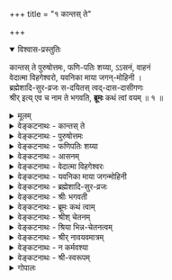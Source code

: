 +++
title = "१ कान्तस् ते"

+++

<details open><summary>विश्वास-प्रस्तुतिः</summary>

कान्तस् ते पुरुषोत्तमः, फणि-पतिः शय्या, ऽऽसनं, वाहनं  
वेदात्मा विहगेश्वरो, यवनिका माया जगन्-मोहिनी ।  
ब्रह्मेशादि-सुर-व्रजः स-दयितस् त्वद्-दास-दासीगणः  
श्रीर् इत्य् एव च नाम ते भगवति, **ब्रूमः** कथं त्वां वयम् ॥ १ ॥
</details>

<details><summary>मूलम्</summary>

कान्तस्ते पुरुषोत्तमः फणिपतिः शय्याऽऽसनं वाहनं वेदात्मा विहगेश्वरो यवनिका माया जगन्मोहिनी ।  
ब्रह्मेशादिसुरव्रजः सदयितस्त्वद्दासदासीगणः श्रीरित्येव च नाम ते भगवति ब्रूमः कथं त्वां वयम् ॥ १ ॥
</details>

<details><summary>वेङ्कटनाथः - कान्तस् ते</summary>
कान्तस्त्-अ
**कान्तस्त** इति । कान्तः - प्रियः, अनुरूपपतिरित्यर्थः ।  
ते - सर्वमङ्गलास्पदत्वेन प्रमाणसिद्धायाः ।  
एतत्-पद-द्वयाभिप्रेतं व्यञ्जितं गद्ये  
“देव-देव-दिव्य-महिषीम् (शरणागतिगद्ये)” इति ।  

</details>

<details><summary>वेङ्कटनाथः - पुरुषोत्तमः</summary>

“द्वाविमौ पुरुषौ लोके (गीता १५.१६)” इत्यादिभिस्  
स्वेनैव निरुक्तेन परत्व-व्यञ्जकेन समाख्या-विशेषेण लक्ष्मी-कान्तं विशिनष्टि - **पुरुषोत्तम** इति ।  
अत्र पञ्चम्य्-आदि-विभक्ति-त्रयेऽपि समासश् शब्द-वित्-सम्मतः ।  
अनेन हिरण्यगर्भादीनाम् अपि भगवद्-अपेक्षया ऽधमत्व-व्यञ्जनात्  
तत्-पत्नीभ्यः पुरुषोत्तम-पत्न्या उत्तमत्वं सूचितम् ।  
अवतारेऽपि ह्यसौ “नारीणामुत्तमा (रामायणे बाल. १.२७)” इत्युच्यते ।  
एवम् अस्याः पति-संबन्धेन प्रकर्ष उक्तः ।
</details>

<details><summary>वेङ्कटनाथः - फणिपतिः शय्या</summary>

अथ पत्युर् इव विभूति-संबन्धेनापि प्रकर्षं वदन्  
नित्य-सूरि-परिवृढानाम् अपि एतद्-उपकरणत्वम् उदाहरति – **फणिपतिः शय्येति** ।  
अत्र फणिपति-शब्देन सुरभिसुकुमार-शीतल-विशालोन्नतत्वादि-रूपाः पर्यङ्कगुणा व्यज्यन्ते ।  
तत्-प्रभावश् च,  

> “कल्पान्ते यस्य वक्त्रेभ्यो  
> विषानल-शिखोज्ज्वलः ।  
> सङ्कर्षणात्मको रुद्रो  
> **निष्क्रम्यात्ति** जगत्-त्रयम् ॥  
> स **बिभ्रच्**-छेखरी-भूतम्  
> अ-शेषं क्षिति-मण्डलम् ।  
> **आस्ते** पाताल-मूल-स्थः  
> शेषो ऽशेष-**सुरार्चितः** ॥  
> तस्य वीर्यं प्रभावं च  
> स्वरूपं रूपम् एव च ।  
> **न** हि **वर्णयितुं** शक्यं  
> **ज्ञातुं** वा त्रिदशैर् अपि ॥  
> (वि. पु. २.५.१९-२१) 

इत्यादिषु प्रसिद्धः ।  
स्तोत्रे च “तया सहासीनमनन्तभोगिनि (३९)” इत्यादौ ।  
</details>

<details><summary>वेङ्कटनाथः - आसनम्</summary>

**आसन**-शब्द इह काकाक्षि-न्यायाद् उभयतो योज्यः ।  
उक्तं ह्य् आद्ये पुराणे तन्-नाम-सहस्रे,  

> “भोगप्रिया भोगवती  
> भोगीन्द्र-शयनासना  
> (लक्ष्मीसहस्रनामस्तोत्रे १२० श्लो.)” 

इति, 

> “अजिता कर्षणी नीतिर्  
> गरुडा गरुडासना  
> (लक्ष्मीसहस्रनामस्तोत्रे १०० श्लो.)” 

इति च ।
</details>

<details><summary>वेङ्कटनाथः - वेदात्मा विहगेश्वरः</summary>

> “वहेयं यज्ञं प्रविशेयं वेदान्” 

इति सौपर्ण-श्रुति- (ऋग्वेदखिल-सौपर्णाध्याये ३०.१०) -विवक्षितं वेदाभिमानि-देवताधिष्ठातृत्वम् अभिप्रेत्याह - **वेदात्मा विहगेश्वर** इति ।  
वेदाधिष्ठातृतया वेदानाम् आत्मा;  
यद् वा, तद्-विशिष्टत्वेन तत्-समानाधिकरणतया वेद आत्मा यस्येति विग्रहः ।  
“सुपर्णोऽसि गरुत्मान् (तैत्तिरीयसंहिता ४-१-४२)” इत्यादिष्व् अप्य् अस्य वेदात्मत्वं ग्राह्यम् ।  
एवं सर्व-वेदाभिमानितया सर्वज्ञत्वम् अप्य् अस्य सूच्यते ।  
बलादि-गुण-जातम् अपि अमृता(प)हरणादिषु प्रसिद्धम् ।  

यद्यपि विहगेश्वर-शब्दः  

> “सत्यः सुपर्णो गरुडस्  
तार्क्ष्यस् तु विहगेश्वरः”  

इति श्रीसात्त्वतादिषु प्राणादि-पञ्चकाधिपतित्वेनावस्थितस्य गरुडस्य  
व्यूह-विशेषम् अभिधत्ते,  
तथाप्यत्र विशेषकाभावाद् गरुत्मन्-मात्र-विषयः ।  

**फणिपतिविहगेश्वरयोर्** उपादानम् इह  
मिथो विरुद्ध-जातीयैर् अप्य् अविरोधेन युगपत् सेव्यत्वं सूचयति ।  
कैमुत्याद् अन्येषां नित्यानां मुक्तानाम् अप्य् एतत्-परिजन-परिच्छद-भावेनावस्थानं ख्याप्यते,  
तेषाम् अप्य् एतद्-आज्ञा-करत्वम् उक्तं  
श्रीवकुण्ठगद्ये “शेष-शेषाशनादि-सर्व-परिजनम्” इत्यादिना ।  
एवं सर्वस्या अपि _नित्य-विभूतेस्_ तच्छेषत्वं तात्पर्यतः प्रदर्शितम् ।
</details>

<details><summary>वेङ्कटनाथः - यवनिका माया जगन्मोहिनी</summary>

अथ _लीलाविभूतौ_ अचिद्-अंशस्य प्रथमं तच्-छेषताम् आह  
**यवनिका माया जगन्मोहिनी**ति ।  
अत्र यवनिका-शब्दाभिप्रेतं  
गद्ये “भगवत्--स्व-रूप-तिरोधान-करीम् (शरणागतिगद्ये)” इति विवृतम् ।  

एतद्-ग्रन्थ-द्वय-तात्पर्येण दिव्य-दम्-पत्योर्  
अनाश्रितापेक्षया त्रिगुण-तिरस्-करण्या तिरोधेयत्वं फलितम् ।  

माया-शब्दोऽयम्  
“मायां तु प्रकृतिं विद्यात् (श्वेताश्वतरोपनिषत् ४-१०)”  
इति प्रकृति-विषयतया श्वेताश्वतरैर् अधीतः ।  
स च विचित्र-सृष्ट्य्-उपकरणतया प्रकृतेर् आश्चर्यमयत्वं व्यञ्जयति ।  
जगन्-मोहिनीत्यनेन  
जीव-परमात्मादिषु विपरीत-धी-हेतुत्वं  
शब्दादि-गुण-परिणति-शबलित--स्व-विषय-भोग्यता-बुद्धि-जनकत्वं च विवक्षितम् ।
</details>

<details><summary>वेङ्कटनाथः - ब्रह्मेशादि-सुर-व्रजः</summary>

ईदृश-प्रकृति-मोहितानां कर्म-वश्यानां संर्वेषाम् अपि  
विष्णु-पत्नी-शेषत्वम्  
उत्कृष्ट-मुखेन कैमुत्य-न्यायाद् उपलक्षयति –  
**ब्रह्मेशादि-सुर-व्रजः सदयितस् त्वद्-दास-दासी-गण** इति । 

प्रकर्ष-निदर्शनाद् ईश्वरत्व-शङ्कास्पदयोः  

> “एतौ द्वौ विबुधश्रेष्ठौ (भार. शान्ति. ३५०-१०)” 

इत्य्-आद्य्-उक्तयोर् ब्रह्मेशयोर् अप्य्  
अग्नीन्द्रादिभिर् ऐक-राश्य-सूचनाय **व्रज-गण**-शब्दौ ।  
**सदयित** इत्य् उपादाने ऽप्य् औचित्यात्  
दासी-शब्दस् तत्-पत्न्य्-अंशे ऽन्वेतव्यः ।
</details>

<details><summary>वेङ्कटनाथः - श्रीः भगवती</summary>

उक्तार्थे श्रुत्य्-आदीनि प्रमाणानि तिष्ठन्तु,  
असाधारण-समाख्यैवालम् इति ख्यापयति -  
**श्रीर् इत्येव च नाम त** इति ।  

> “श्रयन्तीं श्रीयमाणां च  
> शृण्वतीं शृणतीम् अपि  
> (अहिर्बुधन्यसंहिता २१.८)” 

> “शृणाति निखिलं दोषं  
> शॄणाति च गुणैर् जगत् ।  
> श्रीयते चाखिलैर् नित्यं  
> श्रयते च परं पदम् ॥  
> (अहि. सं. ५१.६२)” 

इत्य्-आदि-निरुक्तिर् इहाभिप्रेता । 

> “निस्-सङ्कल्पा निराश्रया (लक्ष्मीसहस्रनामस्तोत्रे १८ श्लो.)”  

इति नाम तु  

> “श्रयते च परं पदम्”  

इत्य्-आद्य्-अ-विरोधेन नेयम्  

> “अकलङ्का ऽमृताधारा (लक्ष्मीसहस्रनामस्तोत्रे १७ श्लो.)”  

इति पूर्वोक्तानुसाराच् च ।  

अ-मृतो हि परमात्मा,  
तद्-आधारा चेयम् ।  

अत एव हि सोऽपि श्री-निवासः,  
श्रीधर इति च समाख्यायते ।  
उक्तं च श्री-सात्त्वते - 

> “यतोऽहम् आश्रयश् चास्या  
> मूर्तिर् मम तदात्मिका” 

इति ।  

यन्-निवेशात् सर्वत्र प्राशस्त्य-धीः,  
सैव हि ते समाख्येत्य् एव-काराभिप्रायः ।  

निर्दोष-मङ्गल-गुणाकरत्व-ज्ञापनाय **भगवतीत्य्** उक्तिः ।  
</details>


<details><summary>वेङ्कटनाथः - ब्रूमः कथं त्वाम्</summary>

ईदृशातिशय-शालिन्याः श्रियो यथावत् स्तोतुम् अशक्यतामाह - **ब्रूमः कथं त्वाम्** इति ॥  
**त्वाम्** - उक्त-प्रक्रियया  
विष्णु-पत्नीत्वेन, तद्-इतर-सर्व-शेषित्वेन, तद्-उचित-नाम-धेयादि-योगेन च प्रसिद्धाम्  

> “न ते वर्णयितुं शक्ता  
> गुणान् जिह्वाऽपि वेधसः  
> (वि. पु. १.९.१३३)”

इति चतुर्-मुखेनापि स्तोतुम् अशक्यतयोक्तां चेति भावः ।  

**वयं** - परिमित-ज्ञान-शक्तयः । 

> “ब्रह्माद्यास्सकला देवा मुनयश्च तपोधनाः ।  
> त्वां स्तोतुमपि नेशानास्त्वत्प्रसादलवं विना ॥”

इति वचनानुसारेण  
ब्रह्मादीनां स्वस्य चात्राविशेष-व्यञ्जनाय बहुवचनम् । 

**कथं ब्रूमः** – कार्त्स्न्येन त्वद्वर्णनमशक्यं, परिच्छिद्य वर्णनं त्वनुचितमिति भावः ।
</details>

<details><summary>वेङ्कटनाथः - श्रीश् चेतनम्</summary>

ये पुनराहुः - 

> श्रीर् नाम भगवतः सर्व-कर्तुर् अधिष्ठेया प्रकृतिर् 

इति, ये च 

> तस्य सत्ताऽहन्ता-प्रभा-शक्ति-विद्येच्छा-भोक्तृतादि-रूपेयम्,  
> शास्त्रेषु तथा-तथा व्यपदेश-दर्शनाद् 

इत्य् आहुः;  
तेषां तत्र-तत्रैव शास्त्रे निर्बाधेन चेतनत्व-व्यपदेशेन निरासः ।  

अत्राप्य् अयम् अर्थः -  
**ते** त्वाम् इति युष्मच्छब्देन,  
संबोधनेन च श्रियश् चेतनत्वम् उपस्थापयता सूचितः । 

सत्तादि-शब्दास् त्व् अस्यां भगवद्-अन्तर्-अङ्ग-विशेषणत्वाद्य्-अभिप्रायाः ।  
प्रकृतेर् अन्यत्वं तु  
ते यवनिकेत्य्-अनेनापि दर्शितम् ।  

न चास्याः प्रकृति-शब्दोपात्तता-मात्रेण त्रिगुण-द्रव्य-तादात्म्यम्,  

> “वासुदेवः परा प्रकृतिः (पाञ्चरात्राधिकरण-भाष्ये)”,  

> “प्रकृतिश् च प्रतिज्ञा-दृष्टान्तानुपरोधात् (ब्र. सू. १.४.२३)” 

इत्य्-उक्ते  
भगवत्य् अपि प्रसङ्गात् । 

> “जगद्-उत्पादिका शक्तिस्  
> तव प्रकृतिर् इष्यते ।  
> सैव नाम-सहस्रैस् तु  
> लक्ष्मीः श्रीर् इति **कीर्त्यते** ॥”, 

> “मूल-प्रकृतिर् ईशानी (लक्ष्मीसहस्रनामस्तोत्रे ६६ श्लो.)”, 

> “प्रकृतेः पुरुषाच् चान्यस्  
> तृतीयो नैव विद्यते” 

इत्य्-आदीनि ब्रह्म-वचनान्य् अपि  
लक्ष्मी-नारायणयोः प्रकृति-पुरुष-रूप--विभक्त-विभूति-विशेषाभि(मानित्वाभि)प्रायाणि । 

रहस्याम्नाये तु  
प्रकृतौ लक्ष्म्यां च विद्या-शब्दः प्रयुक्त  
इत्य् एतावताऽपि न तयोस् स्वरूपैक्यम् ।  
तत्र हि  
सत्त्वोन्मेष-मुखेन विद्या-हेतुतया प्रकृतौ विद्याशब्दः,  
लक्ष्म्यां तु विद्या-प्रवर्तकत्वाद्  
इति विशेषः । 
</details>

<details><summary>वेङ्कटनाथः - श्रिया भिन्न-चेतनत्वम्</summary>

ये तु 

> सत्तादि-विशिष्टो भगवान् एव श्रीर् 

इति वा,  

> श्री(स्त्री)-रूप-नित्य-विग्रहान्तर-विशिष्टः स एवेयम् 

इति वा, 

> दैत्य-मोहन-भूमिका-परिग्रह-न्यायेन  
> स्वयम् एव भोगार्थं परिगृहीत-कादाचित्क-कान्ता-विग्रहः  
> स एव श्रीर् 

इति वा वदन्ति;  
तेऽपि तद्-विषय-निर्बाध-नित्य-भिन्न-चेतनत्व-व्यपदेशकैस् तैस् तैरेव शास्त्रैः निराकृताः ।  

> “ह्रीश्च ते लक्ष्मीश्च पत्न्यौ (उत्तरनारायणानुवाके)”  

इति श्रुतिश् च  
पत्युः पत्न्याश् च स्वरूप-भेदं स्वरसतो दर्शयति ।  
न चात्रानन्यथा-सिद्धं बाधकम् अस्ति ।  
इदम् अप्य् अत्र "कान्तस् ते" इति व्यधिकरण-निर्देशेन व्यञ्जितम् ।
</details>
 
<details><summary>वेङ्कटनाथः - श्रीर् नावयवमात्रम्</summary>

ये च मन्यन्ते -

> भगवत एव स्वरूपैकदेशः पृथग्-अहन्तया परस्-पर-भोक्तृत्वाय  
सर्वदा परिगृहीत-स्त्री-रूपः श्री-शब्दार्थः;  
तेन भेदाभेद-व्यपदेशयोश् चेतनत्वस्य चाविरोध

इति;  
तेऽपि ब्रह्मणः स्वरूपतो निरवयवत्वं प्रतिपादयद्भिः प्रमाणैर् निरस्ताः ।

“नर-नारीमयो हरिः” इति ब्राह्म-पुराण-वचनेन तु  
हरेर् नारीमयत्व-व्यपदेशः  
“ज्योत्स्नेव हिम-दीधितेः (सन. सं.)” इति तत्रत्यदृष्टान्तानुसारेण  
प्रभाश्रयस्य प्रभामयत्व-व्यपदेशवत्  
स्वरूप-भेदाविरोधेन निर्वाह्यः ।

एतेन

> बीजादेर् अङ्कुरोपादानांशवद्  
विश्वोपादानस्य ब्रह्मणः  
कार्योपयुक्त-स्वरूपैकदेश एव  
स्वभावतो वा परिणति-शक्त्या वा, उपाधिभेदेन वा  
भिन्नाहन्ताश्रयः "श्रीर्" इति व्यपदिश्यत

इति पक्षोऽपि प्रतिक्षिप्तः;  
ब्रह्मणः स्वरूप-परिणामादेश् च शारीरके निरस्तत्वात् ।

उपहितांश-भेद-पक्षस् तु

विग्रहाद्य्-उपाधौ सञ्चरति निरवयवे ब्रह्म-स्वरूपे  
सरिज्-जलादौ घटादिनेवोपाधिना  
कस्यचिद् अंशस्यान्यत्राकर्षणायोगात्,

घटाकाश-न्यायेन पूर्व-पूर्वोपहितांश-परित्यागे तु  
तत्-तद्-अंश-रूपस्य +++(पृथग् अनुभव-)+++भोक्तुर् अ-भावाद्  
उत्तरोत्तरोपहितांशानां पूर्व-पूर्वांशानुभूत-भोग-प्रतिसन्धानानुपपत्तेः,  
भोक्तृ-सन्तत्य्-एकता-मात्रेण प्रतिसन्धाने  
+++(क्षणिकवादि-)+++सौगत-मतोन्मज्जनेन स्थिरात्म-परित्याग-प्रसङ्गाच्  
चात्यन्तानुपपन्नः ।

अवतारपरिणामोपाधिभिन्नांश-वादिनो लक्ष्म्यादेर् नित्य-देहादि-प्रमाणैश्च निरासिरे ।  
एतद् अपि सर्वम् अत्र व्यधिकरण-प्रयोगेनैव सूचितम् ।

> “कीर्तिश् श्रीर् वाक् च नारीणाम् (गीता १०.३४)”

इत्य्-आदि-समानाधिकरण-प्रयोगश् च  
पूर्वापरवत् स्व-रूप--भेदेऽपि संबन्ध-विशेष-निबन्धनः ।

> “विष्णोश् श्रीर् अनपायिनी" (वि. पु. १.८.१७)

इत्यादिभिर् व्यधिकरण-प्रयोगैश्च भेदस् सिद्धः ।
</details>

<details><summary>वेङ्कटनाथः - न कर्मवश्या</summary>

> तर्ह्य् अग्र्य-प्राय-न्यायात् सह-पठित-नार्य्-अन्तरवत् कर्म-वश्यत्वं स्यात्।  

न स्यात्, वचन-विरोधे न्यायस्यानवकाशात् ।  

न चेद् एवम्  

> “आदित्यानाम् अहं विष्णुः (गीता १०.२१)”,  
“वृष्णीनां वासुदेवोऽस्मि (गीता १०.३७)”,  
“अनन्तश्चास्मि नागानां  
वैनतेयश्च पक्षिणाम् (गीता १०-३०)”  

इत्यत्र कुतस् तथात्व-निस्तारः?  
"निर्धारणाद्" इति चेन् न ।  
साजात्येऽपि वैषम्य-मात्रेण तद्-उपपत्तेः ।  
ईश्वरत्वानीश्वरत्व--कर्म-वश्यत्वाकर्मवश्यत्वादौ तु  
प्रमाणान्तरम् एव शरणम् इति ।  
इदं चास्याः कर्मवश्यवैजात्यमिह ब्रह्मादिभ्योऽप्यधिकत्वोक्त्या प्रकाशितम् ।
</details>


<details><summary>वेङ्कटनाथः - श्री-स्वरूपम्</summary>

> नन्व् अर्ध-लक्ष्मीक-विग्रह-योगः  
श्रीपतेः श्रियश् च विग्रहैक्यं स्व-रूपैक्यं भेदाभेदं वा सूचयति ।  
उक्तञ् च श्री-विष्णु-वैभवाधिकारे –  
>
> > “त्वं यादृशोऽसि कमलाम् अपि तादृशीं  
> ते दारान् वदन्ति युवयोर् न तु भेद-गन्धः ।  
> माया-विभक्त-युवती-तनुम् एकम् एव  
> त्वां मातरं च पितरं च युवानम् आहुः ॥” 
> 
> इति । 

तन् न; उभयेच्छया विग्रह-मात्रस्यैकीकरण-संभवेनान्यथाप्य् उपपन्नतया  
विग्रहैक्यस्य श्रुत्य्-आदि-विरुद्ध-स्वरूपैक्यादि-कल्पकत्वायोगात् ।  

> तथाप्य् एकेनैव परमात्मना यथा-कथञ्चित् सर्व-निर्वाहे  
किम् अत्रात्म-भेद-स्वीकारेण

इति चेन् न,  
कॢप्तौ वक्तव्यस्य  
श्रुतौ वक्तुम् अयुक्तत्वात् ।  
उक्ता च श्रुतिः प्राग् एव ।  
तद्-अनुगुणं च श्री-विष्णु-स्मृतौ (९९.६) भूमि-वाक्यम्  

> “आक्रम्य सर्वां तु यथा त्रिलोकीं  
> तिष्ठत्य् अयं देव-वरो ऽसिताक्षि ।  
> तथा स्थिता त्वं वरदे तथापि”  

इत्य्-आदिकम् ।  

“नानयोर्विद्यते परम् (वि. पु. १.८.३५)” इत्यादिभिः पुराणवचनैः, “एकतत्त्वमिवोदितौ (अहिर्बुध्न्यसंहिता ३.२६)” इत्यादिभगवच्छास्त्रवचनैश्च स्वरूपैक्यमनयोरपास्तम् । लाघवतन्मात्रावलम्बने तु सर्वेषामप्यात्मनामैक्यं प्रसजेत् ।

आत्म-भेदम् अनिच्छन्तो  
भाष्यादिषु निराकृताः ।  
दिव्ययोस् त्व् इह दम्पत्योः  
मिथो भेदः प्रसाधितः ॥ २ ॥

सर्वेषाम् आत्मनां यैस् तु  
भिन्नाभिन्नत्वम् इष्यते ।  
लक्ष्मी-नारायणैक्योक्तिः  
तेषां, सद्भिर् उपेक्ष्यते ॥ ३ ॥

यत्र क्वचिद् अ-भेदोक्तिर्  
यद्य् आप्त-वचने भवेत् ।  
“राम-सुग्रीवयोर् ऐक्यम् (रामा. सु. ३५.५१)  
इत्य्-आदिवद् इहास्तु सा ॥ ४ ॥

अत्र निर्विशेषचिन्मात्रब्रह्मस्वरूपतिरोधानानकरी मिथ्याभूता मायैव कल्पितरूपविशेषोपश्लिष्टब्रह्मप्रतिच्छदवती लक्ष्मीरित्युच्यते इति पक्षोऽपि तादृशब्रह्मतत्तिरोधानादिनिरासादेव निर्धूतः । इदमप्यत्र मायायाः प्रस्तुतदम्पतिव्यतिरिक्तजगन्मोहनत्वोक्त्या प्रख्यापितम् ।

ननु यवनिका बहिरन्तस्स्थितयोः दृष्टिप्रसरनिरोधेन मिथोऽवलोकनविरोधिनी लोके दृष्टा । अतः श्रियोऽपि यवनिका तथा स्यात् । मैवम्, तदधीनसर्वव्यापारया मायया तस्याः सर्वविषयसहजदृष्टिनिरोधायोगात् । क्षेत्रज्ञानामपि भगवन्मायया धीसङ्कोचस्य दुष्कृतोपाधिकत्वात् अकर्मवश्येषु नित्यमुक्तेश्वरेषु तत्प्रसङ्गाभावादिति ।

अस्तु तर्हि कर्मवश्यतादात्म्यात् कर्मफलान्वयः, ब्रह्मादीनां कर्मवश्यत्वं तावत् “युगकोटिसहस्राणि विष्णुमाराध्य पद्मभूः । पुनस्त्रैलोक्यधातृत्वं प्राप्तवानिति शुश्रुम ॥ (इतिहाससमुच्चये १३.८)” इत्यादिभिः प्रसिद्धम् । किं पुनस्तत्पत्नीनाम् । ताभिश्च तादात्म्यमस्यास्तत्रतत्र विशेषतस्तत्तत्सामानाधिकरण्येन व्यज्यते । गायत्रीकल्पेषु च सन्ध्यात्रये वर्णवाहनादिविशेषितं रूपत्रयमेकस्या एव देवतायाः प्रतिपाद्यते । उक्तं च कैश्चिल्लक्ष्मीस्तोत्रे -“गीर्देवतेति गरुडध्वजवल्लभेति” इत्यादिभिः । अतः कर्मवश्यतादात्म्याद् यवनिकारूपितमायातिरोहितज्ञानत्वमस्या उपपद्यत इति । तदसत् । विशेषतः सामानाधिकरण्यस्य “यद्यद्विभूतिमत् सत्त्वम् (गीता १०.४१)” इत्युक्तेन विभूत्यध्यायन्यायेन निर्वाहात् । तापनीयोपनिषदि, घृतसूक्ते च लक्ष्म्यास्तेते शब्दा अपि निरुक्तिविशेषैस्तत्तद्विभूतियोगेन वा नेतव्याः । गायत्रीकल्पानां तु लक्ष्मीविभूतिभूताया एव गायत्र्याख्यायाः देवतायाः सन्ध्याभेदेन वैष्णव्यादिसमाख्यानुगुणवाहनरूपादिपरिग्रहशक्त्या माहात्म्यवर्णने तात्पर्यं तत्र तत्र व्यक्तम् । तादृशाश्च वाहनादयोऽन्ये स्युः । न हि सारूप्यमात्रोग त एवैत इति निश्चयः, अनेकेषामेकजातीयवाहनादिदर्शनात् ।

द्रुहिणादिषु केषांचिदीश्वरव्यक्तिताभ्रमात् । तत्पत्नीष्वपि लक्ष्म्यंशवादः श्रुत्यादिबाधितः ॥ ५ ॥

एतदभिप्रायेण ह्यत्रोक्तम् - सदयितस्त्वद्दासदासीगण इति ।

अस्त्वेवं, तथापि स्त्र्यंशमात्रापेक्षयैव श्रियो विभूतिमत्त्वमस्तु, ब्राह्मवैष्णवादिपुराणेषु तथा दर्शनात् । अतः श्रीमत एव सर्वविभूतिशेषित्ममिति । अत्र ब्रूमः - “दासभूताः स्वतस्सर्वे ह्यात्मानः परमात्मनः (अहर्बुध्न्यसंहितायां मन्त्रराजपदस्तोत्रे १२ श्लो.)” इत्यादिभिः सर्वेषामात्मनां परमात्मदासत्वसिद्धेः “जायापत्योर्न विभागः (आप. धर्म. २.६.१५.१६)” इति न्यायात् पतिदासानां पत्नीदासत्वमवर्जनीयम् । नन्वेवं पत्न्या अपि पहिदासत्वे सहि, तां प्रति (पति)दासानां दासत्वमयुक्तं स्यात् । तन्न, लोके वेदे वा क्वचिदपि पत्न्याः पतिं प्रति दासत्वाभावात् । अत एता हि “यदा यदा हि कौसल्या दासीवच्च सखीव च (रामा. अयो. १२.६८)” इति दृष्टान्ततयोच्यते । “अहं शिष्या च दासी च भक्ता च तव माधव” इति (वाराहे) भूमिवचनमप्युपचारतो नेयम् । यद्यपि पत्नीनां पतिदासत्वं, तथाऽपि पतिदासान्तराणां तद्दासत्वमपि यथालोकं युज्यते । अस्ति च सर्वेषां भगवद्दासत्वेऽपि तत्तदुपाधिभिः मिथो दासत्वम् । इह त्वेकयैवेच्छया विभूतिद्वयस्य नित्यमुभयार्थतयोपात्तत्वाद् देवताद्वन्द्वहविर्न्यायेन ब्रह्मादीनामुभयशेषत्वं युक्तमेव । गद्यादिषु विभूतिमध्ये तस्याः पाठोऽपि पत्यपेक्षया पारार्थ्यमात्रसाम्यादुपपन्नः । आत्मान्तराणां सर्वेषां लक्ष्मीतत्पतिदासताम् । ‘मकारस्तु तयोर्दास’ इति केचिदधीयते ॥ ६ ॥

एवं सति भगवत्पत्न्यन्तरापेक्षया ब्रह्मादीनां दासत्वं भवतु वा मा वा, उक्तं तावदुपपन्नम् । अतः “पुन्नामा भगवान् हरिः । स्त्रीनाम्नी लक्ष्मीर्मैत्रेय (वि. पु. १.८.३५)”, “यो यो जगति पुम्भावः स विष्णुरिति निश्चयः । यो यस्तु नारीभावः स्यात् तत्र लक्ष्मीर्व्यवस्थिता ॥ (सनत्कुमारसंहिता) इत्याद्युक्तो विभूतिविभागस्तु लौकिकदम्पत्योर्यथोचितविनियोगानुगुणभूषणादिविभागवन्नित्येच्छानियमितविशेषाभिमानार्थ इत्यभिप्रायेण फणिपत्यादीनामप्यत्र लक्ष्मीशेषत्वोक्तिरिति ।

केचित्तु नानाविधवादिविप्रतिपत्तिमोहिताः सर्वथा दुर्निरूपं लक्ष्मीतत्त्वमिति मन्यन्ते । तेऽप्येवमिह निरूपणेन निर्धूताः । किञ्च सदसदनिर्वचनीयत्वादिरूपदुर्निरूपत्वं तत्तन्मतनिरासादेव निरस्तम् । येनकेनचिदाकारेण दुर्निरूपत्वं तु सर्वत्रापि संभवति, उपयुक्तांशनिरूपणस्यापि संप्रतिपन्नसाम्यान्नात्र विशेष इति ॥ १ ॥

</details>


<details><summary>गोपालः</summary>

ततोऽपि स्तोत्ररत्नस्य पूर्वरचितत्वसम्भवः । श्लोकचतुष्टयमात्रघटितेयं स्तुतिः । मातृविषये शिशुत्वमभिमन्यत इव । सौन्दर्यलहर्यां श्रीशङ्करभगवत्पादैः द्रमिडशिशुरित्यात्मा मातृसन्निधौ निर्दिश्यते । मातृप्रसादनाय दीर्घस्तुतेरनपेक्षा । शारीरकाध्यायसंख्याऽऽदृता चतुस्संख्ययास्य स्तोत्रस्य । शारीरकाध्यायविषयाः क्रमेणास्यां चतुश्श्लोक्यां भगवतीव श्रियामपि संघटन्ते । 'स्वशेषाऽशेषार्थो निरवधिकनिर्बाधमहिमा फलानां नेता यः फलमपि च शारीरकमितः । श्रियं तत्सध्रीचीं तदुपसदनत्रासशमनीमभिष्टौति स्तुत्यामवितथमतिर्यामुनमुनिः ॥' इत्याचार्यश्लोकोऽत्र भाव्यः । अनेन ईश्वरत्वस्य मिथुने व्यासज्यवृत्तित्वं सिध्यति । 'लोककान्तस्य कान्तत्वात्' इति रामविषये गीतमादिकविना । सर्वलोककमनीयः सर्वलोककान्तः श्रियः कान्तः । ते कान्तः सर्वलोककान्तः । ते कान्तः पुरुषोत्तमः । श्रीकान्तमुद्दिश्य पुरुषोत्तमत्वं विधीयते । उद्देश्यं पूर्वं, विधेयं परम् । 'ह्रीश्च ते लक्ष्मीश्च पत्न्यौ' इति पुरुषसूक्तोत्तरानुवाकः । श्रीभूमिपत्नीयुगलदर्शने भर्तुः पुरुषसूक्तप्रतिपाद्यस्य पुरुषस्याभिगम्यत्वं निश्चित्य तत्संनिकर्षं प्राप्य 'ते' इति तत्रैव प्रत्यक्षं संबोध्यते तत्पूर्वं परोक्षतयैव भगवन्निर्देश कृतः 'स' इत्यादिना । तत्र पत्या पत्न्यौ निरूप्येते, 'ते पत्न्यौ ह्रीश्च लक्ष्मीश्च' इति । अत्र पतिर्निरूप्यते पत्न्या 'ते कान्तः पुरुपोत्तमः' इति, 'रामानुजं लक्ष्मणपूर्वजं च' इति न्यायेन । 'मातर्लक्ष्मि यथैव मैथिलजनस्तेनाध्वना ते वयं त्वद्दास्यैकरसाभिमानसुभगैर्भावैरिहामुत्र च । जामाता दयितस्तवेति भवतीसम्बन्धदृष्ट्या हरिं पश्येम प्रतियाम याम च परीचारान् प्रहृष्येम च ॥' इति श्रीगुणरत्नकोशश्लोकोऽत्र भाव्यः । 'पुंसूक्तादिप्रसिद्धो गुणनिधिरघजिद्ब्रह्मशब्दार्थ उक्तः' (1.1.35) 'नानागमोद्यद्विशयशमनतश्श्रीमति ब्रह्मतोक्तेः' (1.1.38) इति सारावल्युक्तमिह भाव्यम् ॥  
ते कान्तः पुरुषोत्तमः इत्यत्रोपक्रम एव पठनेन श्रीभाष्यप्रदर्शितरीत्या ब्रह्मशब्दार्थोपक्रमत्वं स्तोत्रस्य ब्रह्मशब्दार्थोपक्रमत्वं लभ्यते । पुरुषोत्तमस्यैव मोक्षप्रदत्वप्रसिद्धिः खण्डनखाद्यग्रन्थकृता श्रीहर्षेण प्रख्यापिता नैषधीयद्वितीयसर्गारम्भे 'अधिगत्य जगत्यधीश्वरादथ मुक्तिं पुरुषोत्तमाद्यथा । वचसामपि गोचरो न यः स तमानन्दमविन्दत द्विजः ॥' (2.1) इति । एतन्नाम्ना तृतीयश्लोककथितवैष्णवाध्वपारगमनरूपश्रेयःप्रदानसामर्थ्यम् एतद्दिव्यमिथुनस्यास्तीति सच्यते । 'वेदान्तास्तत्त्वचिन्तां मुरभिदुरसि यत्पादचिह्नैस्तरन्ति' इति श्रीगुणरत्नकोशे श्रियः पतित्वस्य परब्रह्मोपलक्षकत्वं कथितमिव । 'ते' इति वदन् मातृनिकटे आगत्य तां संबोधयति । 'ते' इति पदेन 'ते पत्न्यौ' इति श्रुतिः स्मार्यते । 'लक्ष्मीस्ते पत्नी' इति भगवन्तमुद्दिश्य प्रयुक्तस्य वाक्यस्य स्थानेऽत्र मातरमुद्दिश्य 'ते कान्तः पुरुषोत्तमः' इति पदविपरिणामः क्रियते । 'श्रीमान् लोकत्रयाश्रयः' हति सहस्रनामसु पठनेन श्रीमत्त्वात् लोकत्रयं तमाश्रयते, इतरथा तस्याऽभिगम्यत्वमेवन स्यादितीदं व्यज्यते । ते इत्यत्र संबोध्या प्रति निर्देशः 'श्रीरित्येव च नाम ते' इति चतुर्थपादे श्लोकान्ते पुनरभ्यस्ते । ते, ते, इति पुनः पुनः पठनं 'ह्रीश्च ते लक्ष्मीश्च पत्न्यौ' इत्यत्र ते पदस्यानुकरणं, आदरबाहुल्येनाम्रेडनं च व्यञ्जयति ॥  
पुरुषोत्तमशब्दो भगवति लोकवेदप्रसिध्या रूढः । तस्मिन्नेव मुख्यवृत्तः । अन्यत्र तद्गुणलेशयोगादौपचारिकः । 'यस्मात् क्षरमतीतोऽहमक्षरादपि चोत्तमः । अतोऽस्मि लोके वेदे च प्रथितः पुरुषोत्तमः' इति गीताश्लोकः स्मार्यतेऽत्र पुरुषोत्तमशब्दपठनेन । 'प्रथितः' इति गीताश्लोकपदेन रूढिरूपा प्रसिद्धिर्द्योत्यते । प्रथितः प्रसिद्धः । कूटस्थशब्दवाच्यादक्षरान्मुक्तात्मनोऽपि अतीतत्वरूपाधिकत्वम्, उभयविभूतिनायकत्वं च द्योत्यते । पुरुषोत्तमशब्दनाक्षरशब्दवाच्यसर्वभूतानि लीलाविभूतिः । कूटस्थशब्दवाच्यनिर्विकारनित्यमुक्तपुरुषाः नित्यविभूतिस्थाः । फणिपतिः, विहगेश्वरः इति नित्यसूरिपरिचर्यमाणोक्तिः पूर्वार्धे नित्यविभूतिनायकत्वं गमयति । उत्तरार्धे ब्रह्मेशादिसुरव्रजतद्दयितादिस्वाम्यकथनेन लीलाविभूतिनायकत्वं समर्प्यते । नागोत्तमशब्दवत्पुरुषोत्तम शब्दो विगृह्यते शाब्दिकैः पुरुषेषूत्तम इति । 'उत्तमः पुरुषस्त्वन्यः परमात्मेत्युदाहृतः । यो लोकत्रयमाविश्य बिभर्त्यव्यय ईश्वरः' इति गायता भगवता उत्तमः पुरुषः इति व्यस्तप्रयोगेऽपि इयं रूढिरस्तीति ज्ञाप्यते । 'परं ज्योतिरुपसम्पद्य स्वेनरूपेणाभिनिष्पद्यते, स उत्तमः पुरुषः' इति दहरप्रजापतिविद्ययोरभ्यस्तश्रुतिवाक्ये पठितः 'उत्तमः पुरुषः' नारायणपरो ज्योतिः पुरुषोत्तमः । श्रीशाङ्करगीताभाष्ये 'आभ्यां क्षराक्षराभ्याम् अन्यः विलक्षणः, क्षराक्षरोपाधिद्वयदोषेणास्पृष्टो नित्यशुद्धबुद्धमुक्तस्वभावः - उत्तमः उत्कृष्टतमः पुरुषस्त्वन्योऽत्यन्तविलक्षणः आभ्यां परमात्मा इति परमश्चासौ देहाद्यविद्याकृतात्मभ्यः, आत्मा च सर्वभूतानां प्रत्यक् चेतनः, इत्यतः परमात्मेति उदाहृतः उक्तः वेदान्तेषु । स एव विशेष्यते यः लोकत्रयं भूर्भुवस्स्वराख्यं स्वकीयया (चैतन्य)बलशक्त्या आविश्य प्रविश्य बिभर्ति स्वरूपसद्भावमात्रेण बिभर्ति धारयति, अव्ययः न अस्य व्ययः विद्यते इत्यव्ययः, कः, ईश्वरः सर्वज्ञः नारायणाख्यः ईशनशीलः ॥  
यथा(व्या)ख्यातस्य ईश्वरस्य 'पुरुषोत्तमः' इत्येतत् नाम प्रसिद्धम् । तस्य नामनिर्वचनप्रसिद्ध्या अर्थवत्वं नाम्नो दर्शयन् 'निरतिशयः अहमीश्वरः' इत्यात्मानं दर्शयति भगवान् - यस्मात् क्षरमतीतः अहं संसारमायावृक्षम् अश्वत्थाख्यम् अतिक्रान्तः अहम् अक्षरादपि संसारमायारूपवृक्षबीजभूतादपि च उत्तमः उत्कृष्टतमः ऊर्ध्वतमो वा, अतः ताभ्यां क्षराक्षराभ्याम् उत्तमत्वात् अस्मि लोके वेदे च प्रथितः प्रख्यातः । पुरुषोत्तमः इत्येवं मां भक्तजनाः विदुः । कवयः काव्यादिषु च इदं नाम निबध्नन्ति' इति । 'हरिर्यथैकः पुरुषोत्तमः स्मृतः', 'स उत्तमः पुरुषः' इत्यादि लेकिवेदप्रसिद्ध्या पुरुषोत्तम इति मां भक्तजना विदुः' इति तत्र भाष्योत्कर्षदीपिका व्याख्या । 'राघवं शोभयन्त्येते षड्गुणाः पुरुषोत्तमम्' इत्ययोध्याकाण्डारम्भे राघवस्य पुरुषोत्तमत्वं तन्नामसंपादकापूर्वषड्गुणविशिष्टत्वं चोक्तम् । 'राघवत्वेऽभवत्सीता', 'सीता लक्ष्मीः' इति पराशरः । राघवं कामयमाना रावणावरजा राक्षस्यपि राघवे पुरुषोत्तमशब्दं प्रयुयुजे । 'पुरुषोत्तमः कः' इति प्रष्टुः यामुनाचार्यस्य ईश्वरभक्तं कालिदासं पृच्छ इति भावः ॥  
यथा त्वत्कान्तः पुरुषोत्तमः तथा त्वं 'नारीणामुत्तमा वधूः' । सुतरां तुल्यत्वं दम्पत्योः । श्रियः पतेः अनुरूपः शय्या फणिपतिः । ईश्वरमिथुनस्य फणिपतिः शय्या, सिंहासनं च, विहगेश्वरः औपवाह्यम् इति पतीश्वरशब्दाभ्यां शय्यावाहनविषयप्रयुक्ताभ्यां द्योत्यते । कान्तर्योर्दम्पत्योः कीर्तने तयोः का उत्तमा शय्या इत्याकाङ्क्षा सहजा । सा सद्य एव पूर्यते फणिपतिश्शय्या इति कीर्तनेन । योगीश्वरमिथुनमिदं सिद्धानां योगिनां सन्निधौ मिथश्शत्रूणां शाश्वतिकविरोधिनामपि परस्परं वैरत्यागो भवति इति सूत्रितं भगवता पतञ्जलिना 'तत्सन्निधौ वैरत्यागः' इति । फणिपतिपन्नगाशनयोरत्र शेषिदम्पत्योस्सकाशे परममैत्र्या सततसहसन्निधानं स्वामिनोर्नित्यसिद्धयोगित्वं सूचयति । फणिपतिः शय्या आसनं च भवति । 'तया सहासीनमनन्तभोगिनि प्रकृष्टविज्ञानबलैकधामनि । फणामणिव्रातमयूखमण्डलप्रकाशमानोदरदिव्यधामनि ।' इति स्तोत्ररत्नश्लोकोऽत्र भाव्यः । 'अनन्तभोगिनि' इति तत्रत्यपदस्यार्थद्वयं ग्राह्यम् । अनन्तनामा भोगी तस्मिन्नित्येकोऽर्थः । अनन्तसुखिनीत्यपरोऽर्थः । आसीनयोश्शयानयोश्च दम्पत्योरिवास्यानन्तस्यापि भोगः सुखानुभवोऽनन्तः । तद्भोगानवरो भोगो न भोगोऽस्य । कदाचित् दम्पत्योश्शय्यासनभोगः सान्तस्स्यात् । तयोर्भोगस्य सान्तत्वकल्पनेऽपि अस्य फणिपतेश्शय्यासनभूतस्य नियमेनाऽऽनन्त्यमेव भवति ॥  
शय्या प्रायेण अचेतना भवेत् । अनयोश्शय्या प्रकृष्टविज्ञानबलैकधामा सर्वज्ञश्चेतनः । चेतनस्य शय्याभवनेऽस्ति भूयस्सौकर्यम् । शयानदम्पत्योस्सदा जाग्रता शेषिदम्पत्यभीष्टसर्वविधसुखसम्पादनैकनिरतेनानन्तेन शय्या भूतेन शेषिणोस्तदा तदा जायमानसर्वेच्छाज्ञात्रा तयोर्यथा यया सुखं जायेत तथा तथा आत्मानं विपरिवर्तनविपरिणमनाभ्यां प्राध्वं कारयितुं शक्यते । एतस्य चेतनत्वमनुकूलम् । विश्वं बिभ्रितोरनन्तस्वरूपयोः दम्पत्योर्भरणे चेतनभूतशय्यायाः दुर्भरभारवहनेन दुःखवेदनासम्भवोऽस्ति । शय्याया अचेतनत्वे नेदृशकष्टस्यापातसंभवः । सुदुर्वहसुमहद्भारपीडितश्चेतनः वेदनाबलेन भृशमुछ्वसेन्निश्वसेच्च । शय्यायाश्चेतनत्वे ईदृशं कष्टमापद्येत । विश्वं कृत्स्नं शिरोभिः सततं लीलयैवानायासेन बिभ्राणस्यानन्तस्य बलस्यानन्तत्वात् न तस्य मनागपि व्यथाजनिः अनन्तशेषिमिथुनभारवहनादिना इति व्यञ्जितं 'प्रकृष्टविज्ञानबलैकधामनि' इति स्तोत्ररत्नश्लोके विज्ञानबलयोर्निरवधिकत्वकथनेन । 'एकधाम' इत्यत्र एकशब्देन ज्ञानबलकाष्ठयोस्सहवर्तित्ववैरल्यं सूच्यते । चेतनसंभावितभारवहनवेदनाजनितोच्छ्वासनिःश्वासाभावः बलिष्ठायामचेतनायां शय्यायां सुसंभवः । सर्वेश्वरेश्वरः कान्तः पुंप्रधानेश्वरेश्वरी लोकैकेश्वरी अस्य जगतः ईशाना पत्नी । सर्वलोकेश्वरमिथुनस्यासनं सिंहासनमेव भवेत् । पुरुषोत्तमपदस्य विग्रहप्रतिपादनेऽस्ति काचिद्दुर्घटता । सा च फणिपतिभाष्येण घट्यते । नागोत्तमादिवत्सिद्धं भवतीति तद्भाष्यभाषितमपि अस्य कवेः स्मृतिपथमारूढम् । 'पुरुषोत्तमः' 'फणिपतिः' इत्यव्यवहितसमभिव्याहारेण एतद्विषयफणिपतिभाष्यमपि सिस्मारयिषितम् ॥  
उभयविभूतिनायकेनानेन मिथुनेन स्वशासनीयविभूतिद्वयसततसञ्चरणार्थं सर्वोत्तमं वेगवत्तमं वाहनं ध्रुवमाकाङ्क्ष्येत । सर्वलोकमातापितराविमौ दम्पती । आर्ताः प्रजास्सर्वा विश्वस्थाः आर्तितितीर्षया रक्षतु भगवानिति 'भृशं क्रन्देयुः' दुर्मोचोद्भटकर्मकोटिनिगडिताः तापत्रयातुराः संसारान्मोचनं काङ्क्षन्तः आसते । तत्फलदातारौ इमौ दम्पती सर्वबन्धेभ्यो मोक्षणायाह्वयेरन् । आपन्नार्तिप्रशमने बद्धदीक्षेण मिथुनेन अतिवेगमतिक्षिप्रं तत्समीपगमनाय तद्रक्षणाय च वेगवद्वाहनं ध्रुवमपेक्ष्येत । 'आहुः श्रुतिं विबुधनायक तावकीनामाशागणप्रशमहेतुमधीतवेदाः । आकर्णिते तदियमार्तरवे प्रजानामाशाः प्रसाधयितुमादिशति स्वयं त्वाम्' इति देवनायकपञ्चाशत् श्लोकः, 'आनेतुमात्मरभसेन समीहमानः रक्षोन्मुखं नतगृहेषु रमासहायम् । प्रायः प्रभोस्तदपृथक्स्थितिवृत्तिशक्तिं सङ्कल्पमप्युपहरिष्यति तद्रथोऽसौ ॥' (10.17) इति सङ्कल्पसूर्योदयश्लोकश्चात्र भाव्यौ । आकाशयानेन लोकत्रयसञ्चरणं दम्पत्योर्भोगाय भवेत् । कर्दमदेवहूत्योराकाशविमानसञ्चरणादिविहारप्रचुरं गार्हस्थ्यं वैमानिकैरपि प्रार्थ्यमनुपममिति शुकेन वर्णितम् । सर्वलोकसञ्चारणायातिवेगवत्गगनमार्गधावनदक्षगरुडादिवाहनमेवानुकूलतमम् । वेदात्मा च गरुत्मान् सुपर्णः । वेदरूपं शास्त्रमेव दिव्यमिथुनं वहन् अस्मत्कर्णसमीपमागत्य श्रवणादिपरम्परयाऽस्मद्धृदि प्रतिष्ठापयेम्(त्?) । 'शेषश्चित्तं विमलमनसां मौलयश्च श्रुतीनां सम्पद्यन्ते विहरणविधौ यस्य शय्याविशेषाः' इति प्रसिद्धत्वेन गीतं श्रीस्तुतौ । शेषशय्या कीर्तनानन्तरं वेदमौलिरूपशय्यायाः तदात्मभूतसुपर्णकीर्तनद्वारा सूचनं न्याय्यमेव ॥  
'यवनिका माया जगन्मोहिनी' - परस्परकमनीयौ नित्ययुवानौ लावण्यनिधी दम्पती । तयोरेकान्तबहिर्विहारादिसाधकशय्यावाहनादिकथनं न्याय्यमेव । दम्पत्योः शय्याविहारकथनेन 'यान्यन्यानि यथासुखं विहरतो रूपाणि सर्वाणि तान्याहुस्स्वैरनुरूपरूपविभवैर्गाढोपगूढानि ते' इत्यन्तिमश्लोकवर्णितरीत्या नित्ययुक्तयोरनयोः प्रायेण गाढोपगूढत्वेन वर्तनं सूचितं भवति । तयोस्तद्विग्रहयोर्वा जनतादृश्यत्वेऽत्यन्तमनौचित्यं भवेत् । सर्वे लोकाः अन्धाः एतद्दम्पतिदर्शनविषये । भगवतस्स्वरूपतिरोधानकरी माया यवनिकाभूय चर्मचक्षुषो जनान् तद्वीक्षणात्यन्तासमर्थान् कृत्वा दम्पत्योः गाढोपगूढादीन्यत्यन्तं गूहयति । 'मायायवनिकाच्छन्नम्' इति भागवते । 'भूयश्चान्ते विश्वमायानिवृत्तिः' (1.10) इति श्वेताश्वतरे मायायाः विश्वजनमनोनयनतिरोधायकविश्वमायात्वं निगदितम् । अस्मिन् श्लोके कीर्तिता यवनिका विश्वमाया सर्वजगन्मोहिनी । विश्वस्मिन् नैकोऽपि मायातिरस्करिण्यतिरोहितोऽस्ति एतेन योगमायासमावृतत्वात् दिव्यमिथुनस्य माययाऽपहृतज्ञानानां जनानां एतद्दम्पती विहारदर्शनस्य न प्रसक्तिः । विजितमायानां विमलमनसां दर्शनपथप्राप्तौ नैतयोर्विहाराणां कश्चिदपायः । विमलमनसां तेषां चित्तमपि पूर्वकीर्तितफणिपतिवत् वेदमौलिवच्च स्वयमपि मिथुनविहारशय्या भवन्तीति पूर्वोदाहृतश्रीस्तुतिश्लोके गीतम् । अनयोरात्ममिथुनयोर्ज्ञानानन्दपरीवाहमयज्ञानतदवस्थामात्रभूतविहाराणां न प्राकृतत्वगन्धलेशोऽपि शक्यशङ्कः ॥  
'ब्रह्मेशादिसुरव्रजः' - पूर्वार्धनित्यविभूतिस्तन्नायकत्वं चोक्तम् । तस्याः स्वयं प्रकाशत्वेऽपि माययाऽपहृतज्ञानाय विश्वस्मै अप्रकाशमानत्वं चोक्तम् । अत्र लीलाविभूतौ ब्रह्मेशादीनां सुरमुख्यानां तन्महिषीणां च दिव्यमिथुननियाम्यत्वेनान्तर्गतत्वं समेषां तेषां तन्मिथुनदासत्वं च कीर्त्यते । प्रथमं पूर्वार्धे शेषाग्रगण्यस्य शेषत्वमुक्तम् । प्रभुसंमितस्य विश्वशासितुः वेदस्य चास्मद्बुद्धिसमीपं वाहनीभवनेन शेषत्वमुक्तम् । अस्मान् परब्रह्मसमीपवाहयितृ शब्दब्रह्म । 'शब्दब्रह्मणि निष्णातः परं ब्रह्माधिगच्छति', 'शब्दब्रह्मणि निष्णातो न निष्णायात्परे यदि । श्रमस्तस्य वि(श्रम)फलः (ह्य)अधेनुमिव रक्षतः' इति श्रीभागवते । अत्र दिव्यमिथुनस्य ब्रह्मेशादिसर्वदेवतोपास्यत्ववर्णनेन मनुष्यादीनामप्युपास्यत्वं किंपुनर्न्यायसिद्धम् । तृतीयश्लोके 'नृणाम्' इति मनुष्यकीर्तनपूर्वकं मनुष्यसामान्यस्य एतन्मिथुनोपासनेन चतुर्विधफलप्राप्तिसंभावना, तद्विना तदसंभावना च गीयेते । मनुष्याधिकारं शास्त्रमिति बोधयत्सूत्रमपि नृणामिति पदेन सूच्यते । तदुपर्यपि देवमुख्यानां मोक्षार्थं तदुपासनकर्तव्यतायाः निर्णायकं देवताधिकरणं मध्वाद्यधिकरणद्वयमपि सूच्यते प्रथमश्लोकतृतीयपादेन । अत्र तेषामपि प्रत्यगात्मनां, 'दासभूतास्स्वतस्सर्वे ह्यात्मानः परमात्मनः । अतोऽहमपि ते दासः इति मत्वा नमाम्यहम्' इत्यहिर्बुध्न्यवचनेन दास्यैकस्वरूपत्वं कथ्यते । विश्वाचार्याः विधिशिवमुखाः इदं तत्त्वं स्पष्टं गृणन्ति । स्वस्वरूपभूतायाः दास्यनिष्ठायाः स्वयमाचरणं च वेदयन्ति अस्मान् तदाचारे स्थापनाय । समुदायवाचिना व्रजशब्देन सर्वेषां देवानां तन्महिषीणां च वर्तमानं मिथस्तारतम्यमगणयित्वा ईश्वरमिथुनं प्रति एकराशित्वेन ऐकरूप्येण दासभूतत्वं द्योत्यते । मिथो भूयस्तारतम्यवन्तो ब्रह्मादिदेवाः ईश्वरमिथुनदासभूतैकवर्गघटका भवन्ति अविशेषेण । इदमेव व्यञ्जितमुदाहृताहिर्बुध्न्यसंहितावचनेन सर्वेषामात्मनां स्वतो दासभूतत्वात् तदविशेषेण तद्वदेव तत्सामान्येन महेश्वरस्यापि स्वस्य स्वतो दासभूतत्वस्य कीर्तनेन ॥  
'सदयितः' - न केवलं दासास्ते, तत्पत्न्योऽपि दास्य एव । देवास्सर्वे स्वदयितासहिताः कुटुम्बीभूय तद्दास्यं परमादरेणानुतिष्ठन्ति । देवगणस्सर्वोऽपि तद्दासगणः, देवदयितागणस्सर्वोऽपि तद्दासीगणः । 'देवतिर्यङ्मनुष्येषु पुंनामा भगवान् हरिः । स्त्रीनाम्नी श्रीश्च विज्ञेया नानयोर्विद्यते परम् ॥' इति पराशरेण भगवता सर्वेषां पुंसां हर्यंशत्वं, सर्वासां स्त्रीणां लक्ष्म्यंशत्वं च विभज्येव कथितं स्त्रीपुंसयोरशंत्वे । दम्पत्योर्मिथः पराशरकथितरीत्या विभागे सत्यपि स्त्रीणां पुंसां च सर्वेषां दम्पत्योरविभागेन दासत्वमस्त्येव । देवेति श्लोकस्य, 'सर्वस्योभयात्मकत्वेऽपि तत्राऽऽभिमुख्यातिशयविशेषात् अर्थवाण्यादीनां तदात्मकत्वमुक्तम्' इति श्रीविष्णुचित्तीयव्याख्यया इदमनुगृह्यते । देवतिर्यङ्मनुष्येष्वित्यत्र शास्त्राधिकारभाजो देवमनुष्याः तदनधिकृताः तिर्यञ्चश्च कीर्त्यन्ते । शास्त्राधिकार्यनधिकारिणामपि सर्वेषां प्राणिनामीश्वरमिथुनदास्यमेव स्वरूपम् । 'अकारेणोच्यते विष्णुः उकारो लक्ष्मिवाचकः । मकारस्तु तयोर्दासः इति प्रणवलक्षणम् ॥' इति श्रुत्या सर्वेपां स्त्रीपुंसाम् अविशेषेणोभयदासत्वं श्रावितम् । इदं स्पप्टं विव्रियतेऽत्र श्लोकं सम्बोध्यमानलक्ष्मीदास्यकथनेन । दासगणः इत्येतावन्मात्रोक्तावपि दासदयितानां दासीनामपि दासगणेऽन्तर्भावो लभ्यत एव । दासीत्यधिकोक्त्या स्त्रीपुंभेदागणनेन सर्वेषां देवात्मनामुभयदासत्वं स्पष्टीक्रियते ॥  
'श्रीरित्येव च नाम ते' - उभयविभूतिशेषित्वेनोत्कर्षः उक्तः श्रियाः तद्भर्तुश्च । स चोभयोस्साधारणः । अत्र श्रीरिति नाम्नैवास्याः उत्कर्ष उच्यते एतन्नाम्नाऽस्याः पुरुषकारत्वरूपासाधारणाकारेण भगवतोऽप्यधिक उत्कर्षः प्रतिपाद्यते । आकारत्रयसम्पन्ना श्रीः, आकारद्वयसम्पन्नो भगवान् । श्रीशब्दस्यार्षनिर्वचनेनानेकार्थाः प्रतिपादिताः ॥  
'शृणाति निखिलान् दोषान् श्रीणाति च गुणैर्जगत् । श्रीयते चाखिलैर्नित्यं श्रयते च परं पदम् । श्रयन्तीं श्रीयमाणां च शृण्वतीं शृणतीमपि ।' (अहि. सं. २१.८) इति स्मर्यते । 'श्रीङ् सेवायाम्', 'शृ विस्तारे', 'शृ हिंसायाम्', 'श्रु श्रवणे' इत्यादि धातवः । प्राणिभिर्यद्यावदपेक्ष्यते स्वरक्षणविषये तत्सर्वमेतद्धातुभिस्समर्प्यन्ते । यद्यपि भगवान् 'श्रियः श्रीः' इति रामायणे वर्ण्यते केवलं 'श्री'नाम श्रिया एव । श्रीरित्युपपदपूर्वकत्वादेवोत्कर्षवतां सर्वेषामुत्कर्षः पूज्यत्वं च समर्प्यते । शङ्करचतुर्मुखादीनां 'श्रीशङ्करः श्रीचतुर्मुखः' इति श्र्युपपदेनैव श्रीमत्वकथनं प्रसिद्धम् । 'श्रीशङ्कराचार्यनवावतारम्' इत्यत्र श्रीपदस्थाने उमादिपदनिवेशो न शक्यसंभवः । 'उमाशङ्कराचार्य' इत्यादिप्रयोगाः न सन्ति । श्रियो महिमा तन्नामैकव्युत्पत्तिद्वारा प्रसिद्ध्यति । नाम्नोऽभिधेयद्वारा यो यो महिमा स सर्वः नामवत्या भवति अस्याः महिमकार्त्स्न्यं वाङ्मनसाऽगोचरम् । श्रीशब्दश्रवणे, कैराश्रीयते, कमाश्रयते, किमर्थमाश्रीयते, किं शृणोति, कं श्रावयति, किं शृणाति, किं श्रीणाति इति बहुविधा आकाङ्क्षाः जायन्ते । एता आकाङ्क्षाः पूर्यन्ते निर्वचनव्युत्पत्तिभ्याम् । असङ्कोचन्यायेन सर्वैः सर्वफलार्थमाश्रीयते आश्रितानां सर्वदोषान् हिनस्ति अपगमयति आश्रितान् सर्वैर्गुणैः श्रीणाति । श्रीः श्रेयो मूर्तिः श्रेयांसि च असङ्कोचेन सर्वश्रेयांसि । 'भगवति' इति संबोधनपदेन भगवच्छब्दः भगवतीवास्यामपि मुख्यवृत्त इति व्यज्यते ॥  
'ब्रूमः कथं त्वा वयम्' - त्वां त्वन्महिमानं च कथं वयं याथार्थ्येन वर्णयेम । ब्रूम इत्यस्य स्तुतिवाचं ब्रूम इत्यर्थो ग्राह्यः स्तुतिप्रकरणत्वात् स्तोत्रान्तर्गतत्वात् अत्र स्तुतिशक्त्यभावः कथ्यते अनन्तरश्लोके च तत्प्रतिपाद्यते । इत्थं च चतुर्षु श्लोकेषु श्लोकद्वयं स्तुतिशक्त्यभावप्रतिपादकम् । तयोरपि स्तुतिरूपत्वमस्ति काष्ठागतत्वेन ॥  
प्रथम श्लोकस्यास्य शारीरकप्रथमाध्यायविषप्रतिपादकत्वमिष्यते । श्रियः कान्तः पुरुषोत्तमः इत्याभ्यां ब्रह्मशब्दार्थ उच्यते । जन्मादिसूत्रविषयवाक्ये 'यदभिसंविशन्ति जातानि भूतानि सर्वाणि परम'प्राप्यतया मुक्तौ, तत् लक्ष्मीनारायणद्वन्द्वमीश्वरतत्त्वभूतम् । दम्पत्योरुभयोः ईश्वरत्वं शेषित्वं प्राप्यत्वमित्यादिकं च सर्वमुभयोस्सहैव । व्यासज्यवृत्तयस्ते सर्वे ईश्वरधर्माः । 'अस्या मम च शेषं हि विभूतिरुभयात्मिका' इत्युभयविभूतिशेशित्वमुभयोस्सहैवेति पादत्रयेणात्र श्लोके स्पष्टं प्रतिपाद्यते । अनयोर्दास्यमेव नित्यमुक्तबद्धानां सर्वात्मनां स्वरूपम् । मुक्तावपि मिथुनप्रीत्युद्देश्यककैङ्कर्यम् आनन्दपरीवाहरूपम् । वेदात्मा विहगेश्वरोऽस्मद्बुद्धिसमीपं वाहयति तदिति कथनेन शास्त्रयोनित्वाधिकरणं सङ्गृह्यते । शास्त्रयोनित्वादिति हेतोः शास्त्रैकयोनित्वादित्यर्थः । शास्त्रैकयोनित्वाभावे शास्त्रयोनित्वं न सिद्ध्येत् । अप्राप्ते हि शास्त्रमर्थवदिति न्यायात् । यवनिका माया जगन्मोहिनी इति परमप्राप्यभूतेश्वरमिथुनप्राप्तेर्विरोध्युच्यते । दुरत्ययेयं गुणमयी वैष्णवी माया । 'मामेव ये प्रपद्यन्ते मायामेतां तरन्ति ते' इति ब्रह्मप्रपत्त्यैव विश्वमायानिवृत्तिसंभवः । तृतीयपादेन देवताधिकरणं मध्वधिकरणं च सङ्गृह्येते ॥  
अभयप्रदानराजपुत्र इति प्रख्यातस्य आच्चान्पिल्लै आचार्यस्य व्याख्यानतस्सारभूतान् विषयानत्र सङ्गृह्णीमः । (१) स्तोत्ररत्ने 'भगवद्वन्दनं त्वाद्यं गुरुवन्दनपूर्वकम्' इति वचनमनुसृत्य श्लोकत्रयेण गुरुवन्दनं कृतम् । वन्दितो गुरुः मुनिनाथः स्वस्य प्राचार्यः, न साक्षात्स्वाचार्यः । अखिलतमःकर्शनस्य संस्कृत-द्रावडोभयवेदान्तावलम्बिनोऽस्मद्दर्शनस्यास्माकमादिज्ञापकः । अत एव 'नाथोपज्ञं प्रवृत्तम्' इति सम्प्रदायविदः । गुरुपरम्परा स्मरणव्यापारे आचार्यप्राचार्ययोर्बुद्धौ संनिधाने 'आचार्यप्राचार्ययोस्सन्निपाते उपसंजिघृक्षेदाचार्यं, प्रतिषेधेदितरः' इति वचनमनुसृत्य प्राचार्यवन्दनं क्रियते आचार्यवन्दनं च न क्रियते ॥  
(२) रामायणे बालकाण्डान्तिमश्लोके 'उत्तमराजकन्यया' इति सीता वर्णिता, 'विभुः श्रिया विष्णुरिवामरेश्वरः' इति श्रीस्तत्रोपमानतया निर्दिष्टा । श्रीरेव सीतात्वेन भगवतो राघवत्वेनावतरणे सहावतीर्णा । उत्तमराजकन्यायाः पुरुषोत्तमस्यैव कान्तत्वमुचितमिति व्यञ्जितं स्तुत्यारम्भ एव । 'अहं श्लोककृत्' इति मुक्तौ ब्रह्मविषयश्लोकरचनं तद्गानं चानन्दपरीवाहतया क्रियते । मुक्ततुल्यैराचार्यैरत्रापि तथैव उत्तमश्लोकविषयश्लोककरणगानादिभिः दिवसाः अपवर्गदशासमतयाऽतिवाह्यन्ते ॥  
(३) स्तोत्ररत्नं सर्वभगवत्स्तोत्राणां यथामार्गदर्शि, तथा श्रीस्तोत्राणामियं मार्गदर्शिनी ॥  
(४) 'यो ब्रह्माणं विदधाति पूर्वं यो वै वेदांश्च प्रहिणोति तस्मै' इति श्वेताश्वतरान्तःपठितश्लोके भगवतः चतुर्मुखब्रह्मस्रष्टृत्वं श्राव्यते । 'यं कामये तं तम् उग्रं करोमि' इति उग्रनाम्नः ईशस्य श्रियः कटाक्षेण रुद्रपदाधिकारभाक्त्वं श्राव्यते । विष्णुपुराणान्ते भगवच्छब्दस्य प्रत्यक्षरमर्थकथनेन भगवति मुख्यत्वप्रतिपादकाः श्लोकाः आचार्येणात्रोदाहृताः चतुर्थपादस्थसंबोधनरूपभगवति शब्दव्याख्याने । यद्यत्पत्युस्तत्सर्वं पत्न्याश्च भवति । 'तदन्तर्भावात्त्वां न पृथगभिधत्ते श्रुतिरपि' इति भट्टपादैः कथितो न्यायः प्रसिद्धः ॥  
मिथुनशेषत्वं सर्वचेतनसाधारणमिति सर्वैराप्तैरुपपादितम् । श्रीभाष्यप्रथममङ्गलश्लोके 'ब्रह्मणि श्रीनिवासे भवतु मम परस्मिन् शेमुषी भक्तिरूपा' इति प्रार्थिता भक्तिशेमुषी श्रीनिवासोद्देश्यकत्वात् श्रीसन्निहितभगवद्विषयिणी इति भाष्यकाराभिप्रायः इत्यप्यनुगृहीतम् । अत्र प्रार्थिता भक्तिः साधनभक्तिरिति श्रुतप्रकाशिकानिष्कर्षः । तुरीयपादस्य तृतीयाध्याय चतुर्थाध्याय प्रथमभागप्रतिपादितसाधनभक्तिविषयकत्वं स्ववगममिव ॥  
'फणिपतिः शय्या' - फणिपतिः पर्यङ्को भवति । सुषुप्त्यवस्थायां प्रत्यहं यदा यद्वा वयं स्वपिमः तदा तदा हृदयगुहावस्थितो भगवान् देहेन्द्रियादिसम्बन्धस्मरणरहितानामस्माकं केवलात्मस्वरूपस्य पर्यङ्को भवतीति सद्विद्याद्युपनिषत्प्रसिद्धम् । 'तदभावो नाडीषु तच्छ्रुतेरात्मनि च' इति सूत्रे सर्वे भाष्यकाराः, 'आत्मनि चेति' सूत्रखण्डे हार्दपरमात्मनः पर्यङ्करूपसुषुप्तिस्थानत्वेनापारकरुणावात्सल्ये भगवताऽऽविष्क्रियेते इति सूत्रकारस्य विस्मयरसः चशब्देन द्योत्यत इति सूचयन्ति । हिता नाम नाड्यः, पुरीतद्रूपहृदयमांसवेष्टनं, केवलजीवस्वरूपस्य विस्मृतदेहादिसम्बन्धरूपबन्धप्रयुक्तसंसारस्य स्वपतः अन्तरात्मभूतहार्दपरमात्मा च सुषुप्तिस्थानं सम्पद्यन्ते । प्रासादखट्वापर्यङ्करूपोपमा च प्रदर्श्यते सर्वैर्भाष्यकारैः एतेषां त्रयाणाम् । त्रिष्वेतेषु परमात्मैव साक्षात् सुषुप्तिस्थानं भवति । इतरयोर्द्वयोस्तत्प्रापकत्वं मार्गभूतत्वेन । 'ब्रह्मैव साक्षात् सुषुप्तिस्थानम्' इति तत्र श्रीभाष्यम् । अतस्स एवास्मच्छयनाय पर्यङ्को भवति । संसारदशायामित्थमनन्तकोटिजन्मसु प्रतिनिशं स्वापदशासामान्ये नैयत्येन पर्यङ्कीभवनमनुगृहीतवतो भगवतः, 'कृते च प्रतिकर्तव्यम्' इति न्यायमनुसृत्य शेषत्वमार्गेऽस्माकमनुष्ठानप्रापकाचार्यभूतेन फणिपतिना सर्वेषामस्माकमानृण्यसम्पत्तये अनाद्यनन्तकालं सर्वदा पर्यङ्कीभूयते । तत्कैङ्कर्यस्य तस्मिन्नेकस्मिन्नेव नियतत्वेऽपि, 'अशेषशेषतैकरसते'ति गद्योक्तरीत्या परमपदे सर्वेपां नित्यमुक्तानां सर्वेतरनिर्वर्तितसकलकैङ्कर्याणां कैङ्कर्ये साक्षादनन्वितानामपि कैङ्कर्यनिर्वर्तयितृलब्धरससमानरसकार्त्स्न्यं सिद्ध्यति ॥  
अत्र श्लोके पठितमासनं च कौषीतकीपर्यङ्कविद्याप्रदर्शितपर्यङ्काह्वयसिंहासनं कमलया सह भगवताधिरूढम् । भगवतः गमनाद्यवसरेषु गमनसाधनपादुकारूपत्वमपि शेषेण नियतं धार्यते । तथा च भगवतो भक्तजनसमीपं वाहयितृत्वमपि सिद्ध्यति । पादुकायाः कोसलराजत्वेन मूर्धाभिषेकः लक्ष्मणस्य राज्याभिषेक इव भवति । 'यदि राज्यस्य हेतोस्त्वमिमां वाचं प्रभाषसे । वक्ष्यामि भरतं दृष्ट्वा राज्यमस्मै प्रदीयताम् । उच्यमानोऽपि भरतो मया लक्ष्मण तत्त्वतः । राज्यमस्मै प्रयच्छेति बाढमित्येव वक्ष्यति ।' इति रामवाक्यं सत्यापितं पादुकाभ्यां पट्टाभिषेकनिर्वर्तनरूपवृत्तान्तेन । शेषस्य लक्ष्मणरूपत्वेनावतीर्णत्वं प्रसिद्धम् । शेषो लक्ष्मणः पादुकाद्वयं च । अतः पादुकयोरभिषेकस्तत्त्वतो लक्ष्मणस्याभिषेकोऽपि भवति । स्तोत्ररत्ने 'निवासशय्यासनपादुकांशुकोपधानवर्षातपवारणादिभिः । शरीरभेदैस्तव शेषतां गतैर्यथोचितं शेष हतीर्यते जनैः ॥' इति श्लोके निवासपदं पर्यङ्कविद्याप्रदर्शितसिंहासनवाचकम् । सिंहासननामैव पठितं निवासपदस्थाने सरोमुनिद्रमिडगाथायां स्तोत्ररत्नश्लोकमूलभूतायाम् । तत्रोभयत्र पठितानि अत्र चतुःश्लोकीश्लोकेऽपठितान्यन्यान्युपलक्षणविधया जिघृक्ष्यन्ते ॥  
वाहनमिति पदं मध्यमणिन्यायेन फणिपतिना विहगेश्वरेण चान्वेतुं शक्यम् । तदर्थमेव तस्य फणिपतिविषयकपदेषु चरमत्वेन, विहगेश्वरविषयकपदेषु प्रथमत्वेन च निवेशनं कृतमिव । पादुकासहस्रे पादुका भगवन्तं भक्तसमीपं वाहयितुं भूयो भूयः प्रार्थ्यते । 'वाहनं वेदात्मा विहगेश्वरः' अत्र वेदस्यान्तिमभागभूतोपनिषदामस्मत्कर्णेषु भद्रभद्रतया निपतन्तीनामर्थज्ञानोत्पादनेनास्मद्बुद्धौ अत्यन्तसमीपं भगवत्स्वरूपस्य वाहयितृत्वं प्रसिद्धम् । बुद्धिसमीपं प्रापणमेव मुख्यम् । तादर्थ्यमेव वेदान्तानामुपनिषदाम् । 'उपोपसर्गस्सामीप्ये' । शब्दब्रह्मरूपवेदवेदान्तस्वरूपी भगवान् सुपर्णो गरुत्मान् शब्दगुणे आकाशे निपत्य कर्णशष्कुल्यवच्छिन्नाकाशभूतास्मच्छ्रोत्रे आचार्यस्य मधुमत्तमजिह्वाग्रात् अस्मद्भाग्यवशात् निपतति । विहगशब्दः आकाशपतत्पक्षिवाचकः । 'नभः पतन्त्यात्मसमं हि पक्षिणः' इति भागवतकथाकथनारम्भे सूतस्य स्वशक्तेरल्पत्वकथकविनयसूक्तिः । विहायसा गच्छतीति विहगः । विहगेश्वरो विहगपतिः । विश्वपतिरात्मेश्वरस्त्वत्कान्तः । फणिपतिरहीन्द्रोऽहीश्वरस्तावकशय्या, आसिकाभूतसिंहासनं च । प्रजाभूतानां मुमुक्षूणां स्वस्वपतिरूपश्रावकलक्ष्मणाचार्यादिरूपेणावतीर्णमाचार्यरूपवाहनम् । 'बाहुं भुजगभोगाभमुपधायारिसूदनः । अञ्जलिं प्राङ्मुखः कृत्वा प्रतिशिश्ये महोदधेः ॥' इति महर्षिणा शेषस्य भगवतः सागरपुलिनशयने उपधानभूतत्वमुपमानविधया व्यञ्जितम् । 'आविवाहसमयाद्गृहे वने शैशवे तदनु यौवने पुनः । स्वापहेतुरनुपाश्रितोऽन्यया रामबाहुरुपधान एष ते ॥' इत्युत्तररामचरितप्रथमाङ्कान्तभागे सीतां ब्रुवन् रामः प्रतिशयनावसरपठितमहर्षिश्लोकरीत्या स्वबाहोः शेषभुजगाभत्वं मनस्यकरोदिति उल्लेखनं शक्यम् ॥  
वर्षातपवारकच्छत्रत्वं, 'शेषोऽन्वगात् वारि निवारयन् फणैः' इति कृष्णवाहे वसुदेवे कंसकारागृहात् गोकुलं प्रति गच्छति, पर्जन्ये वर्षति, शेषस्य वर्णितम् । लक्ष्म्याः वक्षसि नित्ययोगरूपसततसंनिहितत्वस्य सदा सिद्धत्वात् गार्हस्थ्यात्यन्तविरुद्धब्रह्मचर्यवेषस्य वामनावतारे परिग्रहेऽपि तदाश्रमप्रत्यायकनिश्चितचिह्नभूतकृष्णाजिनेनैव, 'कृष्णाजिनेन संवृण्वन् श्रियं वक्षःस्थलस्थिताम्' इति पराशरोक्तरीत्या स्वमायाशक्त्या समावृणोदिति प्रसिद्धम् । कदापि न जह्यां त्वां, न त्वां क्षणमपि हातुमहं समर्था, हानप्रसङ्गः एव कदापि मम मा भूत् इति वदन्ती सा भर्त्रा ब्रह्मचर्याश्रमपरिग्रहेऽपि सुदृढं गूढं तत्रैव स्थितेति व्यज्यते 'वक्षःस्थलस्थिताम्' इति पदेन । स्वल्पकालमसंनिहिता भवेति भगवता प्रोक्तापि, न पारये क्षणमात्रवियोगमपीति कथयन्ती नैवोरसोऽपासर्पत् । तस्मात् 'बभूव प्राकृतः शिशुः' इति प्राकृतार्भकीभवनदशायामपि तया सह युक्तत्वादुभयोः छत्रत्वकैङ्कर्यं निर्वर्तितं शेषेणेति साम्प्रतं वक्तुम् । परमपदे पर्यङ्कीभूतसिंहासने उभयोः छत्रत्वं नित्यमुक्तसर्वसूरिलोकसाक्षिकं प्रदर्श्यते । श्रीसूक्तदिकं, 'ह्रीश्च ते लक्ष्मीश्च पत्न्यौ' इति पुरुषसूक्तोत्तरानुवाकश्रुतिः, 'श्रद्धया देवो देवत्वमश्नुते' इत्यादिश्रुतयश्च भर्त्रा सह लक्ष्म्याः परतत्त्वत्वबोधकानि प्रमाणानि । तानि श्रीतत्त्वस्वरूपम् अस्मत्कर्णसमीपं वाहयन्ति ॥  
'श्रीरित्येव च नाम ते' केवलं श्रीपदं तवैव नाम भवति । श्रीपदम् आर्षनिर्वचनश्लोकप्रदर्शितरीत्या न केवलं त्वयि योगपौष्कल्यद्योतकं, किन्तु कैवल्येन त्वय्येव रूढं नाम भवति । महिमवतामितरेषां सर्वेषां त्वन्नामभूतश्रीशब्दरूपोपपदपूर्वकत्वेनैव मङ्गलभाक्तत्वं, महिमभाक्त्वं च । 'यद्यद्विभूतिमत् सत्वं श्रीमदूर्जितमेव वा । तत्तदेवावगच्छ त्वं ममतेजोंशसंभवम् ॥' इति भगवता महिमवता सर्वेषां महिम्नस्स्वतेजोंशसंभवत्वं गीतम् । भगवतस्तेजसः अप्रमेयत्वं कुत इति पृष्ट्वा मारीचमुखेन रावणं प्रति, 'अप्रमेयं हि तत्तेजो यस्य सा जनकात्मजा' इति बोधनेन महर्षिणा त्वत्पतित्वमूलत्वं कथितम् । शूर्पणखयापि, 'यस्य सीताभवेद्भार्या यं च हृष्टा परिष्वजेत् । अतिजीवेत्स सर्वेषु लोकेष्वपि पुरन्दरात् ॥' इति मारीचाश्रमात् प्रतिनिवृत्तं रावणं प्रति मारीचप्रोक्तसीतामहिममूलत्वानुसारेण रावणसभामध्ये उद्घोषितमपीह भाव्यम् । श्र्युपपदपूर्वकत्वेनैवेतरेषां सर्वेषां महिमवत्वाय माङ्गलिकत्वाय च निर्देशः क्रियत इति चतुःश्लोकीभाष्ये आचार्यैरनुगृहीतम् । इदं सर्वं 'श्रीरित्येव च नाम ते' इति एतत् प्रथ(म?)श्लोकखण्डेन विवक्षितम् । श्रीरित्येवेत्यत्र एवकारेण श्रीपदस्य कैवल्यमितरेषां निर्देश इव उपपदत्वाभावश्चाभिधीयेते । श्रीरिति ते एव नाम इत्यप्यन्वयोऽभिप्रेयते । इतरेषां तत्तन्नामपूर्वमुपपदत्वेन निर्देशमात्रम् । तेषां सर्वेषां महिमा माङ्गलिकत्वं च त्वन्नामभूतश्रीशब्दस्योपपदत्वेन निर्देशेनैव संपद्येते । 'हे श्रीर्देवि! समस्तलोकजननि! त्वां स्तोतुमीहामहे' इति श्रीस्तवे 'हे श्रीः' इति श्रीनाम्नैव श्रीस्सम्बोध्यते तन्निरतिशयमहिमप्रदर्शनाय । 'ब्रूमः कथं त्वां वयम्' इति श्रीनाम्न्यास्तव बोध्यमानो निरतिशयमहिमा कथमस्माभिर्यथावद्वर्णयितुं शक्यमिति सम्यक्तत्त्वगुणाभिवर्णनरूपलक्षणवत्याः स्तुतेरशक्यत्वं व्यज्यते । वयमित्यनेन, 'यदेकैकगुणप्रान्ते श्रान्ता निगमवन्दिनः । यथावद्वर्णने तस्य किमुतान्ये मितम्पचाः? ॥' इति यादवाभ्युदयप्रथमसर्गश्लोक इव मितम्पचा वयमित्यर्थो ग्राह्यः ॥ १ ॥  
</details>
